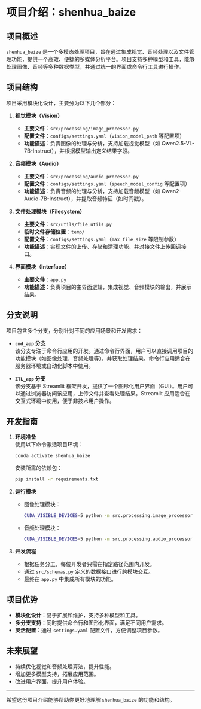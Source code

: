 
# **项目介绍：shenhua_baize**

## **项目概述**
`shenhua_baize` 是一个多模态处理项目，旨在通过集成视觉、音频处理以及文件管理功能，提供一个高效、便捷的多媒体分析平台。项目支持多种模型和工具，能够处理图像、音频等多种数据类型，并通过统一的界面或命令行工具进行操作。

## **项目结构**
项目采用模块化设计，主要分为以下几个部分：

1. **视觉模块（Vision）**  
   - **主要文件**：`src/processing/image_processor.py`  
   - **配置文件**：`configs/settings.yaml`（`vision_model_path` 等配置项）  
   - **功能描述**：负责图像的处理与分析，支持加载视觉模型（如 Qwen2.5-VL-7B-Instruct），并根据模型输出定义结果字段。

2. **音频模块（Audio）**  
   - **主要文件**：`src/processing/audio_processor.py`  
   - **配置文件**：`configs/settings.yaml`（`speech_model_config` 等配置项）  
   - **功能描述**：负责音频的处理与分析，支持加载音频模型（如 Qwen2-Audio-7B-Instruct），并提取音频特征（如时间戳）。

3. **文件处理模块（Filesystem）**  
   - **主要文件**：`src/utils/file_utils.py`  
   - **临时文件存储位置**：`temp/`  
   - **配置文件**：`configs/settings.yaml`（`max_file_size` 等限制参数）  
   - **功能描述**：实现文件的上传、存储和清理功能，并对接文件上传回调接口。

4. **界面模块（Interface）**  
   - **主要文件**：`app.py`  
   - **功能描述**：负责项目的主界面逻辑，集成视觉、音频模块的输出，并展示结果。

## **分支说明**
项目包含多个分支，分别针对不同的应用场景和开发需求：

- **`cmd_app` 分支**  
  该分支专注于命令行应用的开发。通过命令行界面，用户可以直接调用项目的功能模块（如图像处理、音频处理等），并获取处理结果。命令行应用适合在服务器环境或自动化脚本中使用。

- **`ZTL_app` 分支**  
  该分支基于 Streamlit 框架开发，提供了一个图形化用户界面（GUI）。用户可以通过浏览器访问该应用，上传文件并查看处理结果。Streamlit 应用适合在交互式环境中使用，便于非技术用户操作。

## **开发指南**
1. **环境准备**  
   使用以下命令激活项目环境：
   ```bash
   conda activate shenhua_baize
   ```
   安装所需的依赖包：
   ```bash
   pip install -r requirements.txt
   ```

2. **运行模块**  
   - 图像处理模块：
     ```bash
     CUDA_VISIBLE_DEVICES=5 python -m src.processing.image_processor
     ```
   - 音频处理模块：
     ```bash
     CUDA_VISIBLE_DEVICES=5 python -m src.processing.audio_processor
     ```

3. **开发流程**  
   - 根据任务分工，每位开发者只需在指定路径范围内开发。
   - 通过 `src/schemas.py` 定义的数据接口进行跨模块交互。
   - 最终在 `app.py` 中集成所有模块的功能。

## **项目优势**
- **模块化设计**：易于扩展和维护，支持多种模型和工具。
- **多分支支持**：同时提供命令行和图形化界面，满足不同用户需求。
- **灵活配置**：通过 `settings.yaml` 配置文件，方便调整项目参数。

## **未来展望**
- 持续优化视觉和音频处理算法，提升性能。
- 增加更多模型支持，拓展应用范围。
- 改进用户界面，提升用户体验。

---

希望这份项目介绍能够帮助你更好地理解 `shenhua_baize` 的功能和结构。
